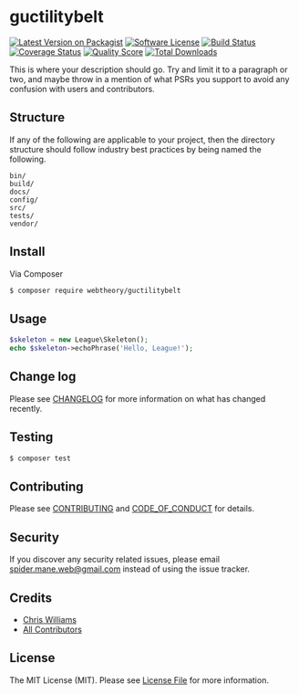# guctilitybelt

[![Latest Version on Packagist][ico-version]][link-packagist]
[![Software License][ico-license]](LICENSE.md)
[![Build Status][ico-travis]][link-travis]
[![Coverage Status][ico-scrutinizer]][link-scrutinizer]
[![Quality Score][ico-code-quality]][link-code-quality]
[![Total Downloads][ico-downloads]][link-downloads]


This is where your description should go. Try and limit it to a paragraph or two, and maybe throw in a mention of what
PSRs you support to avoid any confusion with users and contributors.

## Structure

If any of the following are applicable to your project, then the directory structure should follow industry best practices by being named the following.

```
bin/
build/
docs/
config/
src/
tests/
vendor/
```

## Install

Via Composer

```bash
$ composer require webtheory/guctilitybelt
```

## Usage

```php
$skeleton = new League\Skeleton();
echo $skeleton->echoPhrase('Hello, League!');
```

## Change log

Please see [CHANGELOG](CHANGELOG.md) for more information on what has changed recently.

## Testing

```bash
$ composer test
```

## Contributing

Please see [CONTRIBUTING](CONTRIBUTING.md) and [CODE_OF_CONDUCT](CODE_OF_CONDUCT.md) for details.

## Security

If you discover any security related issues, please email spider.mane.web@gmail.com instead of using the issue tracker.

## Credits

* [Chris Williams][link-author]
* [All Contributors][link-contributors]

## License

The MIT License (MIT). Please see [License File](LICENSE.md) for more information.

[ico-version]: https://img.shields.io/packagist/v/webtheory/guctilitybelt.svg?style=flat-square
[ico-license]: https://img.shields.io/badge/license-MIT-brightgreen.svg?style=flat-square
[ico-travis]: https://img.shields.io/travis/webtheory/guctilitybelt/master.svg?style=flat-square
[ico-scrutinizer]: https://img.shields.io/scrutinizer/coverage/g/webtheory/guctilitybelt.svg?style=flat-square
[ico-code-quality]: https://img.shields.io/scrutinizer/g/webtheory/guctilitybelt.svg?style=flat-square
[ico-downloads]: https://img.shields.io/packagist/dt/webtheory/guctilitybelt.svg?style=flat-square
[link-packagist]: https://packagist.org/packages/webtheory/guctilitybelt
[link-travis]: https://travis-ci.org/webtheory/guctilitybelt
[link-scrutinizer]: https://scrutinizer-ci.com/g/webtheory/guctilitybelt/code-structure
[link-code-quality]: https://scrutinizer-ci.com/g/webtheory/guctilitybelt
[link-downloads]: https://packagist.org/packages/webtheory/guctilitybelt
[link-author]: https://github.com/spider-mane
[link-contributors]: ../../contributors

